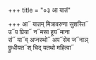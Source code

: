 +++
title = "०३ आ यातं"

+++
आ᳓ यातम् मित्रावरुणा सुशस्ति᳓  
उ᳓प प्रिया᳓ न᳓मसा हूय᳓माना  
सं᳓ या᳓व् अप्नस्थो᳓ अप᳓सेव ज᳓नाञ्  
छ्रुधीयत᳓श् चिद् यतथो महित्वा᳓